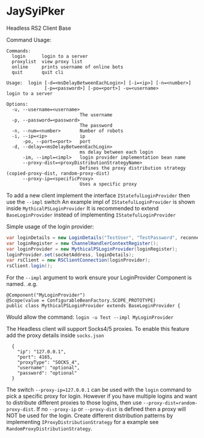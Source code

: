 # JaySyiPker
Headless RS2 Client Base

Command Usage:
```
Commands:
  login      login to a server
  proxylist  view proxy list
  online     prints username of online bots
  quit       quit cli
  
Usage:  login [-d=<msDelayBetweenEachLogin>] [-i=<ip>] [-n=<number>]
              [-p=<password>] [-po=<port>] -u=<username>
login to a server

Options:
  -u, --username=<username>
                           The username
  -p, --password=<password>
                           The password
  -n, --num=<number>       Number of robots
  -i, --ip=<ip>            ip
      -po, --port=<port>   port
  -d, --delay=<msDelayBetweenEachLogin>
                           ms delay between each login
      -im, --impl=<impl>   login provider implementation bean name
      --proxy-dist=<proxyDistributionStrategyName>
                           Defines the proxy distribution strategy (copied-proxy-dist, random-proxy-dist)
      --proxy-ip=<specificProxy>
                           Uses a specific proxy
```

To add a new client implement the interface `IStatefulLoginProvider` then use the `--impl` switch
An example impl of `IStatefulLoginProvider` is shown inside `MythicalPSLoginProvider`
It is recommended to extend `BaseLoginProvider` instead of implementing `IStatefulLoginProvider`

Simple usage of the login provider:
```java
var loginDetails = new LoginDetails("TestUser", "TestPassword", reconnecting);
var loginRegister = new ChannelHandlerContextRegister();
var loginProvider = new MythicalPSLoginProvider(loginRegister);
loginProvider.set(socketAddress, loginDetails);
var rsClient = new RSClientConnection(loginProvider);
rsClient.login();
```

For the `--impl` argument to work ensure your LoginProvider Component is named. .e.g.

```
@Component("MyLoginProvider")
@Scope(value = ConfigurableBeanFactory.SCOPE_PROTOTYPE)
public class MythicalPSLoginProvider extends BaseLoginProvider {
```

Would allow the command:
`login -u Test --impl MyLoginProvider`

The Headless client will support Socks4/5 proxies. To enable this feature add the proxy details inside `socks.json`
```
  {
    "ip": "127.0.0.1",
    "port": 4165,
    "proxyType": "SOCKS_4",
    "username": "optional",
    "password": "optional"
  }
```
The switch `--proxy-ip=127.0.0.1` can be used with the `login` command to pick a specific proxy for login. However if you have multiple logins and want to distribute different proxies to those logins, then use `--proxy-dist=random-proxy-dist`. If no `--proxy-ip` or `--proxy-dist` is defined then a proxy will NOT be used for the login. Create different distribution patterns by implementing `IProxyDistributionStrategy` for a example see `RandomProxyDistributionStrategy`.
